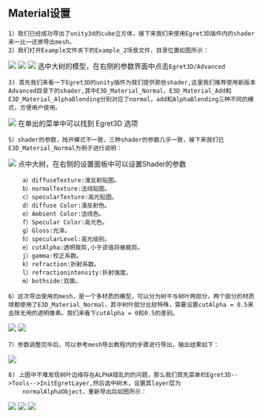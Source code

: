Material设置
----------

	1）我们已经成功导出了unity3d的cube立方体，接下来我们来使用Egret3D插件内的shader来一比一还原导出mesh。
	2）我们打开Example文件夹下的Example_2场景文件，目录位置如图所示：

![](Img_1.png)
![](Img_2.png)
![](Img_2_1.png)
选中大树的模型，在右侧的参数界面中点击`Egret3D/Advanced`


	3) 首先我们来看一下Egret3D的unity插件为我们提供那些shader,这里我们推荐使用新版本Advanced目录下的shader,其中E3D_Material_Normal，E3D_Material_Add和E3D_Material_AlphaBlending分别对应了normal，add和AlphaBlending三种不同的模式，方便用户使用。
	
![](Img_3.png)
在单出的菜单中可以找到 Egret3D 选项

	5）shader的参数，抛开模式不一致，三种shader的参数几乎一致，接下来我们已E3D_Material_Normal为例子进行说明：

![](Img_4.png)
点中大树，在右侧的设置面板中可以设置Shader的参数
	
		a）diffuseTexture:漫反射贴图。
		b）normalTexture:法线贴图。
		c）specularTexture:高光贴图。
		d）diffuse Color:漫反射色。	
		e）Ambient Color:法线色。	
		f）Specular Color:高光色。	
		g）Gloss:光泽。	
		h）specularLevel:高光级别。	
		e）cutAlpha:透明裁剪,小于该值将被裁剪。	
		j）gamma:校正系数。	
		k）refraction:折射系数。	
		l）refractionintensity:折射强度。	
		m）bothside:双面。 	

	6）这次导出使用的mesh，是一个多材质的模型，可以分为树干与树叶两部分。两个部分的材质球都使用了E3D_Material_Normal，其中树叶部分比较特殊，需要设置cutAlpha = 0.5来去除无用的透明像素。我们来看下cutAlpha = 0和0.5的差别。

![](Img_5.png)
![](Img_6.png)

	7）参数调整完毕后，可以参考mesh导出教程内的步骤进行导出，输出结果如下：

![](Img_7.png)

	8) 上图中不难发现树叶边缘存在ALPHA错乱的的问题，那么我们首先菜单栏Egret3D-->Tools-->InitEgretLayer,然后选中树木，设置其layer层为
		normalAlphaObject，重新导出后如图所示：

![](Img_8.png)
![](Img_9.png)
![](Img_10.png)
